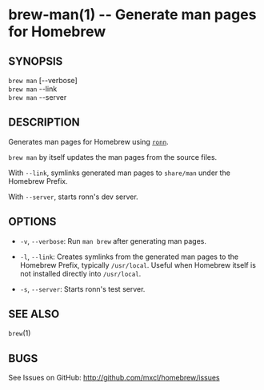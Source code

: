 brew-man(1) -- Generate man pages for Homebrew
==============================================

## SYNOPSIS

`brew man` [--verbose]  
`brew man` --link  
`brew man` --server  

## DESCRIPTION

Generates man pages for Homebrew using [`ronn`][ronn].

`brew man` by itself updates the man pages from the source files.

With `--link`, symlinks generated man pages to `share/man` under
the Homebrew Prefix.

With `--server`, starts ronn's dev server.


[ronn]: http://rtomayko.github.com/ronn/
        "Ronn"

## OPTIONS
  * `-v`, `--verbose`:
    Run `man brew` after generating man pages.

  * `-l`, `--link`:
    Creates symlinks from the generated man pages to the Homebrew Prefix,
    typically `/usr/local`. Useful when Homebrew itself is not installed
    directly into `/usr/local`.

  * `-s`, `--server`:
    Starts ronn's test server.

## SEE ALSO

`brew`(1)

## BUGS

See Issues on GitHub: <http://github.com/mxcl/homebrew/issues>
